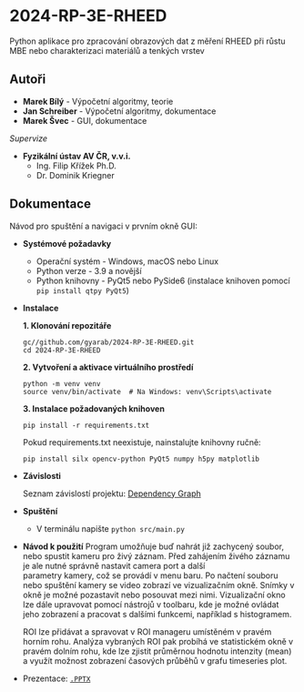 # 2024-RP-3E-RHEED
Python aplikace pro zpracování obrazových dat z měření RHEED při růstu MBE nebo charakterizaci materiálů a tenkých vrstev

## Autoři
- **Marek Bílý** - Výpočetní algoritmy, teorie
- **Jan Schreiber** - Výpočetní algoritmy, dokumentace
- **Marek Švec** - GUI, dokumentace

_Supervize_
- **Fyzikální ústav AV ČR, v.v.i.**
    -   Ing. Filip Křížek Ph.D. 
    -   Dr. Dominik Kriegner
 
## Dokumentace

Návod pro spuštění a navigaci v prvním okně GUI:

- **Systémové požadavky**  
  - Operační systém - Windows, macOS nebo Linux  
  - Python verze - 3.9 a novější  
  - Python knihovny - PyQt5 nebo PySide6 (instalace knihoven pomocí `pip install qtpy PyQt5`)

- **Instalace**  

    **1. Klonování repozitáře**
    ```
    gc//github.com/gyarab/2024-RP-3E-RHEED.git
    cd 2024-RP-3E-RHEED
    ```
    
    **2. Vytvoření a aktivace virtuálního prostředí**
    ```
    python -m venv venv
    source venv/bin/activate  # Na Windows: venv\Scripts\activate
    ```

    **3. Instalace požadovaných knihoven**
    ```
    pip install -r requirements.txt
    ```
    Pokud requirements.txt neexistuje, nainstalujte knihovny ručně:

    ```
    pip install silx opencv-python PyQt5 numpy h5py matplotlib
    ```

- **Závislosti**  

    Seznam závislostí projektu: [Dependency Graph](https://github.com/gyarab/2024-RP-3E-RHEED/network/dependencies)
  

- **Spuštění**  
  - V terminálu napište `python src/main.py`

- **Návod k použití**
  Program umožňuje buď nahrát již zachycený soubor, nebo spustit kameru pro živý záznam. Před zahájením živého záznamu je ale nutné správně nastavit camera port a další         
  parametry kamery, což se provádí v menu baru. Po načtení souboru nebo spuštění kamery se video zobrazí ve vizualizačním okně.
  Snímky v okně je možné pozastavit nebo posouvat mezi nimi. Vizualizační okno lze dále upravovat pomocí nástrojů v toolbaru, kde je možné ovládat jeho zobrazení a pracovat s 
  dalšími funkcemi, například s histogramem.


  ROI lze přidávat a spravovat v ROI manageru umístěném v pravém horním rohu. Analýza vybraných ROI pak probíhá ve statistickém okně v pravém dolním rohu, kde lze zjistit 
  průměrnou hodnotu intenzity (mean) a využít možnost zobrazení časových průběhů v grafu timeseries plot.



- Prezentace: [`.PPTX`](docs/presentation_5-12)
